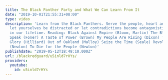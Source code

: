 ```yaml
---
title: The Black Panther Party and What We Can Learn From It
date: "2019-10-01T21:55:31+08:00"
type: video
description: 'Learn from the Black Panthers. Serve the people, heart and soul. Don''t
  let yourselves be distracted or let contradictions become antagonistic. Revolution
  in our lifetime. Reading: Black Against Empire (Bloom, Martin) The Black Panthers
  Speak (Foner) A Taste of Power (Brown) My People Are Rising (Dixon) This Side of
  Glory (Hilliard) Out of Oakland (Malloy) Seize the Time (Seale) Revolutionary Suicide
  (Newton) To Die for the People (Newton)'
publishdate: "2019-05-12T18:48:10.000Z"
url: /blackredguard/u5inld7rHYs/
providers:
  youtube:
    id: u5inld7rHYs
---
```


